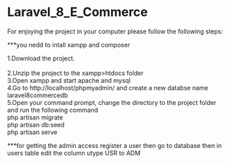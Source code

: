# Laravel_8_E_Commerce

For enjoying the project in your computer please follow the following steps:

***you nedd to intall xampp and composer

1.Download the project.<br /><br />
2.Unzip the project to the xampp>htdocs folder<br />
3.Open xampp and start apache and mysql<br />
4.Go to http://localhost/phpmyadmin/ and create a new databse name laravel8commercedb<br />
5.Open your command prompt, change the directory to the project folder and run the following command<br />
    php artisan migrate<br />
    php artisan db:seed<br />
    php artisan serve<br />
    
***for getting the admin access register a user then go to database then in users table edit the column utype USR to ADM
